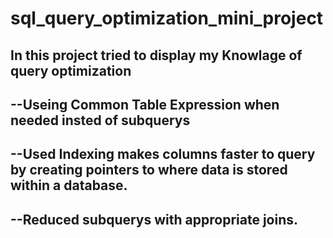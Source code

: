 # sql_query_optimization_mini_project
## In this project tried to display my Knowlage of query optimization
## --Useing  Common Table Expression when needed insted of subquerys
## --Used Indexing makes columns faster to query by creating pointers to where data is stored within a database.
## --Reduced subquerys with appropriate joins. 
